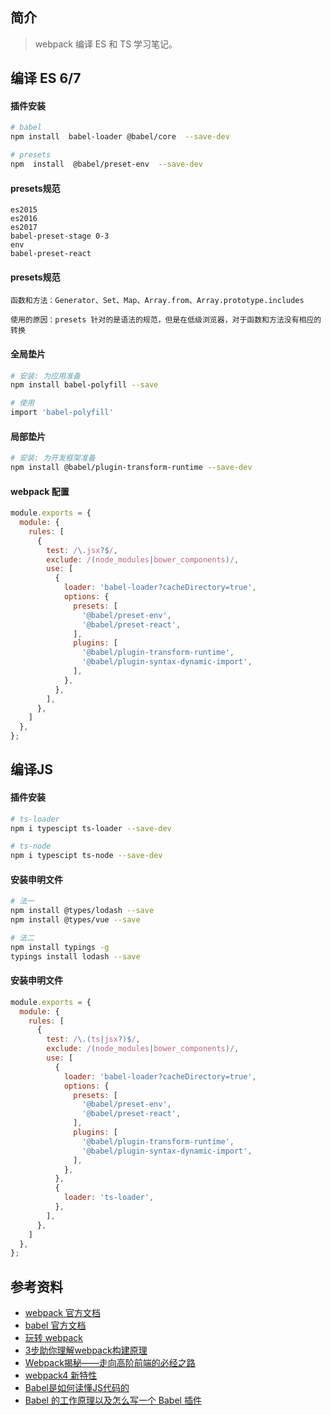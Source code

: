 ## 简介

> webpack 编译 ES 和 TS 学习笔记。

## 编译 ES 6/7 

#### 插件安装

```bash
# babel 
npm install  babel-loader @babel/core  --save-dev

# presets
npm  install  @babel/preset-env  --save-dev
```

#### presets规范

```text
es2015
es2016
es2017
babel-preset-stage 0-3
env
babel-preset-react
```

#### presets规范

```text
函数和方法：Generator、Set、Map、Array.from、Array.prototype.includes

使用的原因：presets 针对的是语法的规范，但是在低级浏览器，对于函数和方法没有相应的转换
```

#### 全局垫片

```bash
# 安装: 为应用准备
npm install babel-polyfill --save

# 使用
import 'babel-polyfill'
```

#### 局部垫片

```bash
# 安装: 为开发框架准备
npm install @babel/plugin-transform-runtime --save-dev
```

#### webpack 配置

```js
module.exports = {
  module: {
    rules: [
      {
        test: /\.jsx?$/,
        exclude: /(node_modules|bower_components)/,
        use: [
          {
            loader: 'babel-loader?cacheDirectory=true',
            options: {
              presets: [
                '@babel/preset-env',
                '@babel/preset-react',
              ],
              plugins: [
                '@babel/plugin-transform-runtime',
                '@babel/plugin-syntax-dynamic-import',
              ],
            },
          },
        ],
      },
    ]
  },
};
```

## 编译JS

#### 插件安装

```bash
# ts-loader
npm i typescipt ts-loader --save-dev

# ts-node
npm i typescipt ts-node --save-dev
```

#### 安装申明文件

```bash
# 法一
npm install @types/lodash --save
npm install @types/vue --save

# 法二
npm install typings -g
typings install lodash --save
```

#### 安装申明文件

```js
module.exports = {
  module: {
    rules: [
      {
        test: /\.(ts|jsx?)$/,
        exclude: /(node_modules|bower_components)/,
        use: [
          {
            loader: 'babel-loader?cacheDirectory=true',
            options: {
              presets: [
                '@babel/preset-env',
                '@babel/preset-react',
              ],
              plugins: [
                '@babel/plugin-transform-runtime',
                '@babel/plugin-syntax-dynamic-import',
              ],
            },
          },
          {
            loader: 'ts-loader',
          },
        ],
      },
    ]
  },
};
```

## 参考资料

- [webpack 官方文档](https://webpack.js.org/)
- [babel 官方文档](https://babeljs.io/)
- [玩转 webpack](https://time.geekbang.org/course/intro/100028901)
- [3步助你理解webpack构建原理](https://learn.kaikeba.com/catalog/211875)
- [Webpack揭秘——走向高阶前端的必经之路 ](https://juejin.im/post/6844903685407916039)
- [webpack4 新特性](https://lz5z.com/webpack4-new/)
- [Babel是如何读懂JS代码的](https://zhuanlan.zhihu.com/p/27289600)
- [Babel 的工作原理以及怎么写一个 Babel 插件](https://cloud.tencent.com/developer/article/1520124)
